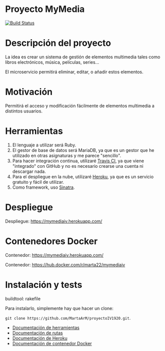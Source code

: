 # Proyecto MyMedia

[![Build Status](https://travis-ci.com/MartaArM/proyectoIV1920.svg?branch=master)](https://github.com/MartaArM/proyectoIV1920)


# Descripción del proyecto
La idea es crear un sistema de gestión de elementos multimedia tales como libros electrónicos, música, películas, series... 

El microservicio permitirá eliminar, editar, o añadir estos elementos.

# Motivación

Permitirá el acceso y modificación fácilmente de elementos multimedia a distintos usuarios.

# Herramientas 

1. El lenguaje a utilizar será Ruby.
2. El gestor de base de datos será MariaDB, ya que es un gestor que he utilizado en otras asignaturas y me parece "sencillo".
3. Para hacer integración continua, utilizaré [Travis CI](https://travis-ci.com/), ya que viene "integrado" con GitHub y no es necesario crearse una cuenta ni descargar nada.
4. Para el despliegue en la nube, utilizaré [Heroku](https://www.heroku.com/), ya que es un servicio gratuito y fácil de utilizar.
5. Como framework, uso [Sinatra](http://sinatrarb.com/).

# Despliegue

Despliegue: https://mymediaiv.herokuapp.com/

# Contenedores Docker

Contenedor: https://mymediaiv.herokuapp.com/

Contenedor: https://hub.docker.com/r/marta22/mymediaiv

# Instalación y tests

buildtool: rakefile

Para instalarlo, simplemente hay que hacer un clone:

`git clone https://github.com/MartaArM/proyectoIV1920.git`.

- [Documentación de herramientas](https://github.com/MartaArM/proyectoIV1920/blob/master/doc/doc_herramientas.md)
- [Documentación de rutas](https://github.com/MartaArM/proyectoIV1920/blob/master/doc/doc_rutas.md)
- [Documentación de Heroku](https://github.com/MartaArM/proyectoIV1920/blob/master/doc/doc_paas.md)
- [Documentación de contenedor Docker](https://github.com/MartaArM/proyectoIV1920/blob/master/doc/doc_docker.md)

